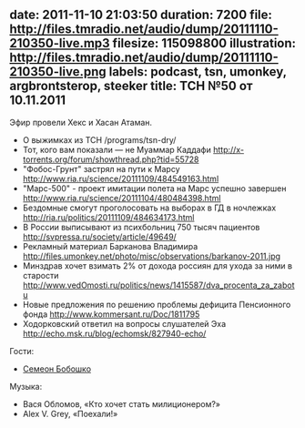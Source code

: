 date: 2011-11-10 21:03:50
duration: 7200
file: http://files.tmradio.net/audio/dump/20111110-210350-live.mp3
filesize: 115098800
illustration: http://files.tmradio.net/audio/dump/20111110-210350-live.png
labels: podcast, tsn, umonkey, argbrontsterop, steeker
title: ТСН №50 от 10.11.2011
---
Эфир провели Хекс и Хасан Атаман.

- О выжимках из ТСН
  /programs/tsn-dry/
- Тот, кого вам показали — не Муаммар Каддафи
  http://x-torrents.org/forum/showthread.php?tid=55728
- "Фобос-Грунт" застрял на пути к Марсу
  http://www.ria.ru/science/20111109/484549163.html
- "Марс-500" - проект имитации полета на Марс успешно завершен
  http://www.ria.ru/science/20111104/480484398.html
- Бездомные смогут проголосовать на выборах в ГД в ночлежках
  http://ria.ru/politics/20111109/484634173.html
- В России выписывают из психбольниц 750 тысяч пациентов
  http://svpressa.ru/society/article/49649/
- Рекламный материал Барканова Владимира
  http://files.umonkey.net/photo/misc/observations/barkanov-2011.jpg
- Минздрав хочет взимать 2% от дохода россиян для ухода за ними в старости
  http://www.vedOmosti.ru/politics/news/1415587/dva_procenta_za_zabotu
- Новые предложения по решению проблемы дефицита Пенсионного фонда
  http://www.kommersant.ru/Doc/1811795
- Ходорковский ответил на вопросы слушателей Эха
  http://echo.msk.ru/blog/echomsk/827940-echo/

Гости:

- [Семеон Бобошко](/guests/steeker/)

Музыка:

- Вася Обломов, «Кто хочет стать милиционером?»
- Alex V. Grey, «Поехали!»

